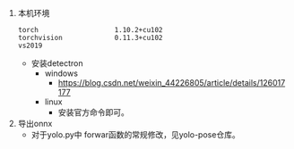 1. 本机环境
    ```
    torch                   1.10.2+cu102
    torchvision             0.11.3+cu102
    vs2019

    ```
    * 安装detectron
        - windows
            - https://blog.csdn.net/weixin_44226805/article/details/126017177
        - linux 
            - 安装官方命令即可。
2. 导出onnx
    - 对于yolo.py中 forwar函数的常规修改，见yolo-pose仓库。
    